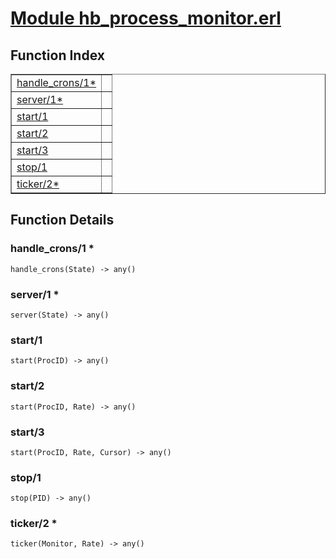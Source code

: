 # [Module hb_process_monitor.erl](https://github.com/permaweb/HyperBEAM/blob/main/src/hb_process_monitor.erl)




<a name="index"></a>

## Function Index ##


<table width="100%" border="1" cellspacing="0" cellpadding="2" summary="function index"><tr><td valign="top"><a href="#handle_crons-1">handle_crons/1*</a></td><td></td></tr><tr><td valign="top"><a href="#server-1">server/1*</a></td><td></td></tr><tr><td valign="top"><a href="#start-1">start/1</a></td><td></td></tr><tr><td valign="top"><a href="#start-2">start/2</a></td><td></td></tr><tr><td valign="top"><a href="#start-3">start/3</a></td><td></td></tr><tr><td valign="top"><a href="#stop-1">stop/1</a></td><td></td></tr><tr><td valign="top"><a href="#ticker-2">ticker/2*</a></td><td></td></tr></table>


<a name="functions"></a>

## Function Details ##

<a name="handle_crons-1"></a>

### handle_crons/1 * ###

`handle_crons(State) -> any()`

<a name="server-1"></a>

### server/1 * ###

`server(State) -> any()`

<a name="start-1"></a>

### start/1 ###

`start(ProcID) -> any()`

<a name="start-2"></a>

### start/2 ###

`start(ProcID, Rate) -> any()`

<a name="start-3"></a>

### start/3 ###

`start(ProcID, Rate, Cursor) -> any()`

<a name="stop-1"></a>

### stop/1 ###

`stop(PID) -> any()`

<a name="ticker-2"></a>

### ticker/2 * ###

`ticker(Monitor, Rate) -> any()`

